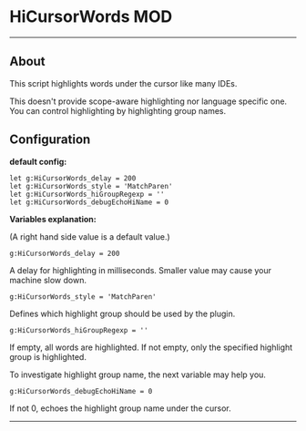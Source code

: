 # HiCursorWords MOD #

----------

## About ##

This script highlights words under the cursor like many IDEs.

This doesn't provide scope-aware highlighting nor language specific one.
You can control highlighting by highlighting group names.

## Configuration ##

**default config:**

	let g:HiCursorWords_delay = 200
	let g:HiCursorWords_style = 'MatchParen'
	let g:HiCursorWords_hiGroupRegexp = ''
	let g:HiCursorWords_debugEchoHiName = 0

**Variables explanation:**

(A right hand side value is a default value.)

	g:HiCursorWords_delay = 200
A delay for highlighting in milliseconds.
Smaller value may cause your machine slow down.

    g:HiCursorWords_style = 'MatchParen'
Defines which highlight group should be used by the plugin.

 	g:HiCursorWords_hiGroupRegexp = ''
If empty, all words are highlighted.
If not empty, only the specified highlight group is highlighted.

To investigate highlight group name, the next variable may help you.

	g:HiCursorWords_debugEchoHiName = 0
If not 0, echoes the highlight group name under the cursor.

----------

